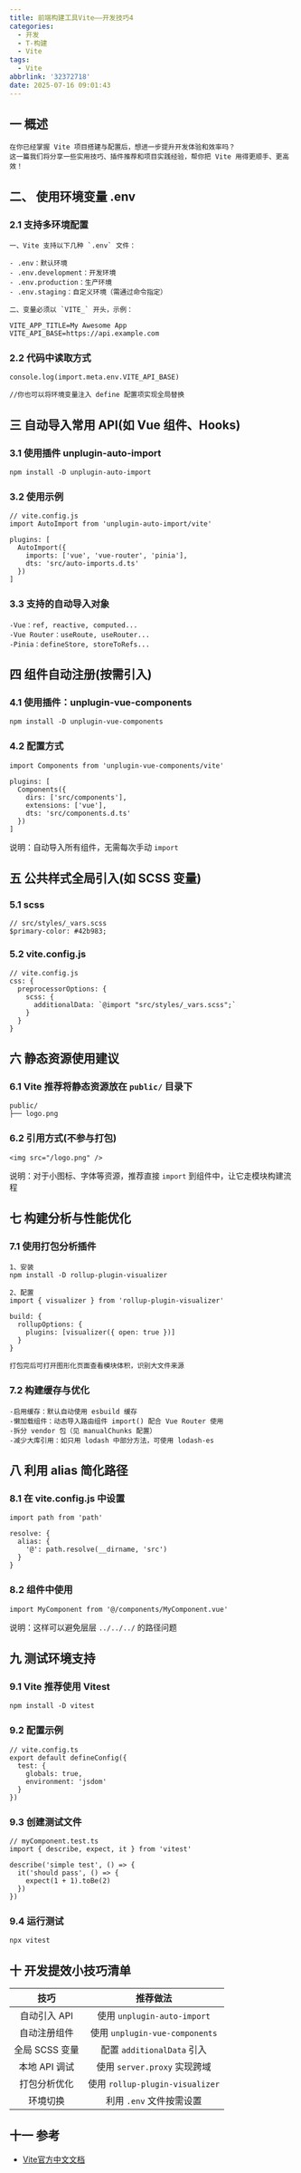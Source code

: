 ```yaml
---
title: 前端构建工具Vite——开发技巧4
categories:
  - 开发
  - T-构建
  - Vite
tags:
  - Vite
abbrlink: '32372718'
date: 2025-07-16 09:01:43
---
```

## 一 概述

```
在你已经掌握 Vite 项目搭建与配置后，想进一步提升开发体验和效率吗？
这一篇我们将分享一些实用技巧、插件推荐和项目实践经验，帮你把 Vite 用得更顺手、更高效！
```

<!--more-->

## 二、 使用环境变量 .env

### 2.1  支持多环境配置

```
一、Vite 支持以下几种 `.env` 文件：

- .env：默认环境
- .env.development：开发环境
- .env.production：生产环境
- .env.staging：自定义环境（需通过命令指定）

二、变量必须以 `VITE_` 开头，示例：

VITE_APP_TITLE=My Awesome App
VITE_API_BASE=https://api.example.com
```

### 2.2  代码中读取方式

```
console.log(import.meta.env.VITE_API_BASE)

//你也可以将环境变量注入 define 配置项实现全局替换
```

## 三 自动导入常用 API(如 Vue 组件、Hooks)

### 3.1 使用插件 unplugin-auto-import

```
npm install -D unplugin-auto-import
```

### 3.2 使用示例

```
// vite.config.js
import AutoImport from 'unplugin-auto-import/vite'

plugins: [
  AutoImport({
    imports: ['vue', 'vue-router', 'pinia'],
    dts: 'src/auto-imports.d.ts'
  })
]
```

### 3.3 支持的自动导入对象

```
-Vue：ref, reactive, computed...
-Vue Router：useRoute, useRouter...
-Pinia：defineStore, storeToRefs...
```

## 四 组件自动注册(按需引入)

### 4.1 使用插件：unplugin-vue-components

```
npm install -D unplugin-vue-components
```

### 4.2 配置方式

```
import Components from 'unplugin-vue-components/vite'

plugins: [
  Components({
    dirs: ['src/components'],
    extensions: ['vue'],
    dts: 'src/components.d.ts'
  })
]
```

说明：自动导入所有组件，无需每次手动 `import`

## 五 公共样式全局引入(如 SCSS 变量)

### 5.1 scss

```
// src/styles/_vars.scss
$primary-color: #42b983;
```

### 5.2 vite.config.js

```
// vite.config.js
css: {
  preprocessorOptions: {
    scss: {
      additionalData: `@import "src/styles/_vars.scss";`
    }
  }
}
```

## 六 静态资源使用建议

### 6.1 Vite 推荐将静态资源放在 `public/` 目录下

```
public/
├── logo.png
```

### 6.2 引用方式(不参与打包)

```
<img src="/logo.png" />
```

说明：对于小图标、字体等资源，推荐直接 `import` 到组件中，让它走模块构建流程

## 七 构建分析与性能优化

### 7.1 使用打包分析插件

```
1、安装
npm install -D rollup-plugin-visualizer

2、配置
import { visualizer } from 'rollup-plugin-visualizer'

build: {
  rollupOptions: {
    plugins: [visualizer({ open: true })]
  }
}

打包完后可打开图形化页面查看模块体积，识别大文件来源
```

### 7.2 构建缓存与优化

```
-启用缓存：默认自动使用 esbuild 缓存
-懒加载组件：动态导入路由组件 import() 配合 Vue Router 使用
-拆分 vendor 包（见 manualChunks 配置）
-减少大库引用：如只用 lodash 中部分方法，可使用 lodash-es
```

## 八 利用 alias 简化路径

### 8.1 在 vite.config.js 中设置

```
import path from 'path'

resolve: {
  alias: {
    '@': path.resolve(__dirname, 'src')
  }
}
```

### 8.2 组件中使用

```
import MyComponent from '@/components/MyComponent.vue'
```

说明：这样可以避免层层 `../../../` 的路径问题

## 九 测试环境支持

### 9.1 Vite 推荐使用 Vitest

```
npm install -D vitest
```

### 9.2 配置示例

```
// vite.config.ts
export default defineConfig({
  test: {
    globals: true,
    environment: 'jsdom'
  }
})
```

### 9.3 创建测试文件

```
// myComponent.test.ts
import { describe, expect, it } from 'vitest'

describe('simple test', () => {
  it('should pass', () => {
    expect(1 + 1).toBe(2)
  })
})
```

### 9.4 运行测试

```
npx vitest
```

## 十 开发提效小技巧清单

|      技巧      |            推荐做法             |
| :------------: | :-----------------------------: |
|  自动引入 API  |   使用 `unplugin-auto-import`   |
|  自动注册组件  | 使用 `unplugin-vue-components`  |
| 全局 SCSS 变量 |   配置 `additionalData` 引入    |
| 本地 API 调试  |  使用 `server.proxy` 实现跨域   |
|  打包分析优化  | 使用 `rollup-plugin-visualizer` |
|    环境切换    |    利用 `.env` 文件按需设置     |

## 十一 参考

* [Vite官方中文文档](https://cn.vitejs.dev/guide/)

